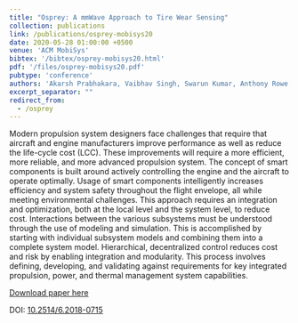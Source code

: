 ```yaml
---
title: "Osprey: A mmWave Approach to Tire Wear Sensing"
collection: publications
link: /publications/osprey-mobisys20
date: 2020-05-28 01:00:00 +0500
venue: 'ACM MobiSys'
bibtex: '/bibtex/osprey-mobisys20.html'
pdf: '/files/osprey-mobisys20.pdf'
pubtype: 'conference'
authors: 'Akarsh Prabhakara, Vaibhav Singh, Swarun Kumar, Anthony Rowe'
excerpt_separator: ""
redirect_from: 
  - /osprey
---
```

Modern propulsion system designers face challenges that require that aircraft and engine manufacturers improve performance as well as reduce the life-cycle cost (LCC). These improvements will require a more efficient, more reliable, and more advanced propulsion system. The concept of smart components is built around actively controlling the engine and the aircraft to operate optimally. Usage of smart components intelligently increases efficiency and system safety throughout the flight envelope, all while meeting environmental challenges. This approach requires an integration and optimization, both at the local level and the system level, to reduce cost. Interactions between the various subsystems must be understood through the use of modeling and simulation. This is accomplished by starting with individual subsystem models and combining them into a complete system model. Hierarchical, decentralized control reduces cost and risk by enabling integration and modularity. This process involves defining, developing, and validating against requirements for key integrated propulsion, power, and thermal management system capabilities.



[Download paper here](http://arc.aiaa.org/doi/10.2514/6.2018-0715)

DOI: [10.2514/6.2018-0715](https://doi.org/10.2514/6.2018-0715)